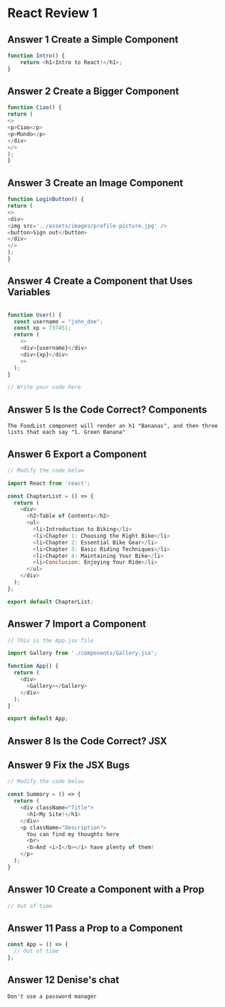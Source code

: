 # React Review 1

## Answer 1 Create a Simple Component

```js
function Intro() {
    return <h1>Intro to React!</h1>;
}
```

## Answer 2 Create a Bigger Component

```js
function Ciao() {
return (
<>
<p>Ciao</p>
<p>Mundo</p>
</div>
</>
);
}
```

## Answer 3 Create an Image Component

```js
function LoginButton() {
return (
<>
<div>
<img src='../assets/images/profile-picture.jpg' />
<button>Sign out</button>
</div>
</>
);
}
```

## Answer 4 Create a Component that Uses Variables

```js

function User() {
  const username = "john_doe";
  const xp = 737451;
  return (
    <>
    <div>{username}</div>
    <div>{xp}</div>
    <>
  );
}

// Write your code here
```

## Answer 5 Is the Code Correct? Components

```
The FoodList component will render an h1 "Bananas", and then three lists that each say "1. Green Banana"
```

## Answer 6 Export a Component

```js
// Modify the code below

import React from 'react';

const ChapterList = () => {
  return (
    <div>
      <h2>Table of Contents</h2>
      <ul>
        <li>Introduction to Biking</li>
        <li>Chapter 1: Choosing the Right Bike</li>
        <li>Chapter 2: Essential Bike Gear</li>
        <li>Chapter 3: Basic Riding Techniques</li>
        <li>Chapter 4: Maintaining Your Bike</li>
        <li>Conclusion: Enjoying Your Ride</li>
      </ul>
    </div>
  );
};

export default ChapterList;
```

## Answer 7 Import a Component

```js
// This is the App.jsx file

import Gallery from './components/Gallery.jsx';

function App() {
  return (
    <div>
      <Gallery></Gallery>
    </div>
  );
}

export default App;
```

## Answer 8 Is the Code Correct? JSX

## Answer 9 Fix the JSX Bugs

```js
// Modify the code below

const Summary = () => {
  return (
    <div className="Title">
      <h1>My Site!</h1>
    </div>
    <p className="Description">
      You can find my thoughts here
      <br>
      <b>And <i>I</b></i> have plenty of them!
    </p>
  );
}
```

## Answer 10 Create a Component with a Prop

```js
// Out of time
```

## Answer 11 Pass a Prop to a Component

```js
const App = () => {
  // Out of time
};
```

## Answer 12 Denise's chat

```
Don't use a password manager
```


